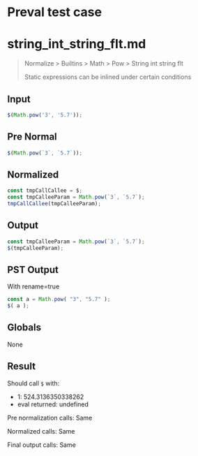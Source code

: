 # Preval test case

# string_int_string_flt.md

> Normalize > Builtins > Math > Pow > String int string flt
>
> Static expressions can be inlined under certain conditions

## Input

`````js filename=intro
$(Math.pow('3', '5.7'));
`````

## Pre Normal


`````js filename=intro
$(Math.pow(`3`, `5.7`));
`````

## Normalized


`````js filename=intro
const tmpCallCallee = $;
const tmpCalleeParam = Math.pow(`3`, `5.7`);
tmpCallCallee(tmpCalleeParam);
`````

## Output


`````js filename=intro
const tmpCalleeParam = Math.pow(`3`, `5.7`);
$(tmpCalleeParam);
`````

## PST Output

With rename=true

`````js filename=intro
const a = Math.pow( "3", "5.7" );
$( a );
`````

## Globals

None

## Result

Should call `$` with:
 - 1: 524.3136350338262
 - eval returned: undefined

Pre normalization calls: Same

Normalized calls: Same

Final output calls: Same

